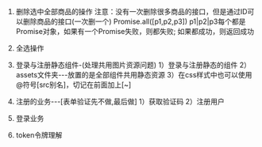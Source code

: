 1. 删除选中全部商品的操作
    注意：没有一次删除很多商品的接口，但是通过ID可以删除商品的接口(一次删一个)
  Promise.all([p1,p2,p3])
  p1|p2|p3每个都是Promise对象，如果有一个Promise失败，则都失败; 如果都成功，则返回成功


2. 全选操作


3. 登录与注册静态组件-(处理共用图片资源问题)
    1）登录与注册静态的组件
    2）assets文件夹---放置的是全部组件共用静态资源
    3）在css样式中也可以使用@符号[src别名]，切记在前面加上[~]


4. 注册的业务---[表单验证先不做,最后做]
  1）获取验证码
  2）注册用户


5. 登录业务


6. token令牌理解


